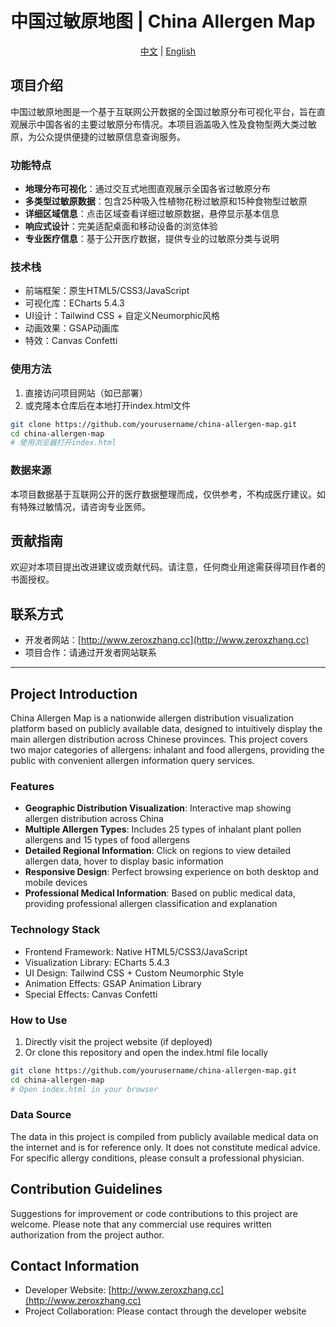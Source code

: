 # 中国过敏原地图 | China Allergen Map

<div align="center">

[中文](#项目介绍) | [English](#project-introduction)

</div>

## 项目介绍

中国过敏原地图是一个基于互联网公开数据的全国过敏原分布可视化平台，旨在直观展示中国各省的主要过敏原分布情况。本项目涵盖吸入性及食物型两大类过敏原，为公众提供便捷的过敏原信息查询服务。

### 功能特点

- **地理分布可视化**：通过交互式地图直观展示全国各省过敏原分布
- **多类型过敏原数据**：包含25种吸入性植物花粉过敏原和15种食物型过敏原
- **详细区域信息**：点击区域查看详细过敏原数据，悬停显示基本信息
- **响应式设计**：完美适配桌面和移动设备的浏览体验
- **专业医疗信息**：基于公开医疗数据，提供专业的过敏原分类与说明

### 技术栈

- 前端框架：原生HTML5/CSS3/JavaScript
- 可视化库：ECharts 5.4.3
- UI设计：Tailwind CSS + 自定义Neumorphic风格
- 动画效果：GSAP动画库
- 特效：Canvas Confetti

### 使用方法

1. 直接访问项目网站（如已部署）
2. 或克隆本仓库后在本地打开index.html文件

```bash
git clone https://github.com/yourusername/china-allergen-map.git
cd china-allergen-map
# 使用浏览器打开index.html
```

### 数据来源

本项目数据基于互联网公开的医疗数据整理而成，仅供参考，不构成医疗建议。如有特殊过敏情况，请咨询专业医师。

## 贡献指南

欢迎对本项目提出改进建议或贡献代码。请注意，任何商业用途需获得项目作者的书面授权。

## 联系方式

- 开发者网站：[http://www.zeroxzhang.cc](http://www.zeroxzhang.cc)
- 项目合作：请通过开发者网站联系

---

## Project Introduction

China Allergen Map is a nationwide allergen distribution visualization platform based on publicly available data, designed to intuitively display the main allergen distribution across Chinese provinces. This project covers two major categories of allergens: inhalant and food allergens, providing the public with convenient allergen information query services.

### Features

- **Geographic Distribution Visualization**: Interactive map showing allergen distribution across China
- **Multiple Allergen Types**: Includes 25 types of inhalant plant pollen allergens and 15 types of food allergens
- **Detailed Regional Information**: Click on regions to view detailed allergen data, hover to display basic information
- **Responsive Design**: Perfect browsing experience on both desktop and mobile devices
- **Professional Medical Information**: Based on public medical data, providing professional allergen classification and explanation

### Technology Stack

- Frontend Framework: Native HTML5/CSS3/JavaScript
- Visualization Library: ECharts 5.4.3
- UI Design: Tailwind CSS + Custom Neumorphic Style
- Animation Effects: GSAP Animation Library
- Special Effects: Canvas Confetti

### How to Use

1. Directly visit the project website (if deployed)
2. Or clone this repository and open the index.html file locally

```bash
git clone https://github.com/yourusername/china-allergen-map.git
cd china-allergen-map
# Open index.html in your browser
```

### Data Source

The data in this project is compiled from publicly available medical data on the internet and is for reference only. It does not constitute medical advice. For specific allergy conditions, please consult a professional physician.

## Contribution Guidelines

Suggestions for improvement or code contributions to this project are welcome. Please note that any commercial use requires written authorization from the project author.

## Contact Information

- Developer Website: [http://www.zeroxzhang.cc](http://www.zeroxzhang.cc)
- Project Collaboration: Please contact through the developer website